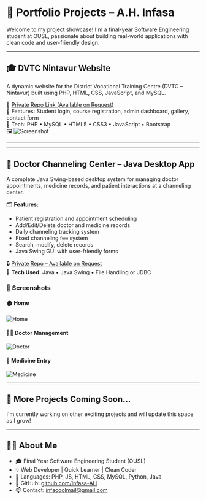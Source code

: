 # 🚀 Portfolio Projects – A.H. Infasa

Welcome to my project showcase! I'm a final-year Software Engineering student at OUSL, passionate about building real-world applications with clean code and user-friendly design.

---

## 🎓 DVTC Nintavur Website

A dynamic website for the District Vocational Training Centre (DVTC – Nintavur) built using PHP, HTML, CSS, JavaScript, and MySQL.

🔗 [Private Repo Link (Available on Request)](https://github.com/Infasa-AH/DVTC_Nintavur)  
📸 Features: Student login, course registration, admin dashboard, gallery, contact form  
💼 Tech: PHP • MySQL • HTML5 • CSS3 • JavaScript • Bootstrap  
🖼️ ![Screenshot](https://github.com/Infasa-AH/DVTC_Nintavur/blob/main/screenshots/home.png)

---

---

## 🏥 Doctor Channeling Center – Java Desktop App

A complete Java Swing-based desktop system for managing doctor appointments, medicine records, and patient interactions at a channeling center.

🗂 **Features:**
- Patient registration and appointment scheduling
- Add/Edit/Delete doctor and medicine records
- Daily channeling tracking system
- Fixed channeling fee system 
- Search, modify, delete records
- Java Swing GUI with user-friendly forms

🔒 [Private Repo – Available on Request](https://github.com/Infasa-AH/channeling-center-java)  
💼 **Tech Used:** Java • Java Swing • File Handling or JDBC

### 📸 Screenshots

#### 🏠 Home
![Home](https://github.com/Infasa-AH/channeling-center-java/blob/main/screenshots/home.PNG)

#### 👨‍⚕️ Doctor Management
![Doctor](https://github.com/Infasa-AH/channeling-center-java/blob/main/screenshots/doctor.PNG)

#### 💊 Medicine Entry
![Medicine](https://github.com/Infasa-AH/channeling-center-java/blob/main/screenshots/medicine.PNG)

---

## 📂 More Projects Coming Soon...

I'm currently working on other exciting projects and will update this space as I grow!

---

## 👨‍💻 About Me

- 🎓 Final Year Software Engineering Student (OUSL)
- 💡 Web Developer | Quick Learner | Clean Coder
- 💬 Languages: PHP, JS, HTML, CSS, MySQL, Python, Java
- 🔗 GitHub: [github.com/Infasa-AH](https://github.com/Infasa-AH)
- 📫 Contact: infacoolmail@gmail.com
